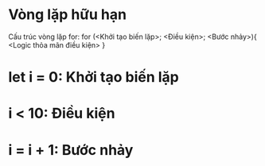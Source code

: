 # Vòng lặp hữu hạn

Cấu trúc vòng lặp for:
for (<Khởi tạo biến lặp>; <Điều kiện>; <Bước nhảy>){
<Logic thỏa mãn điều kiện>
}

# let i = 0: Khởi tạo biến lặp

# i < 10: Điều kiện

# i = i + 1: Bước nhảy

